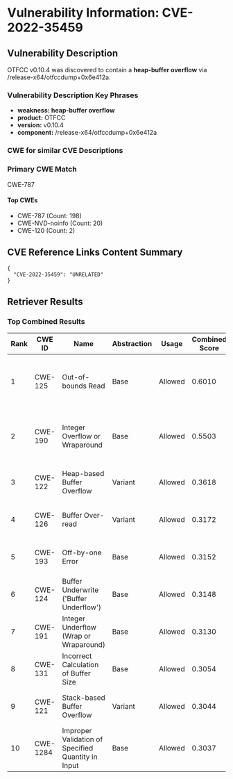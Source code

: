 # Vulnerability Information: CVE-2022-35459

## Vulnerability Description
OTFCC v0.10.4 was discovered to contain a **heap-buffer overflow** via /release-x64/otfccdump+0x6e412a.

### Vulnerability Description Key Phrases
- **weakness:** **heap-buffer overflow**
- **product:** OTFCC
- **version:** v0.10.4
- **component:** /release-x64/otfccdump+0x6e412a

### CWE for similar CVE Descriptions
### Primary CWE Match
CWE-787

#### Top CWEs
- CWE-787 (Count: 198)
- CWE-NVD-noinfo (Count: 20)
- CWE-120 (Count: 2)

## CVE Reference Links Content Summary
```
{
  "CVE-2022-35459": "UNRELATED"
}
```

## Retriever Results

### Top Combined Results

| Rank | CWE ID | Name | Abstraction | Usage | Combined Score | Retrievers | Individual Scores |
|------|--------|------|-------------|-------|---------------|------------|-------------------|
| 1 | CWE-125 | Out-of-bounds Read | Base | Allowed | 0.6010 | dense, sparse, graph | dense: 0.524, sparse: 0.162, graph: 0.690 |
| 2 | CWE-190 | Integer Overflow or Wraparound | Base | Allowed | 0.5503 | dense, sparse, graph | dense: 0.560, sparse: 0.105, graph: 0.587 |
| 3 | CWE-122 | Heap-based Buffer Overflow | Variant | Allowed | 0.3618 | dense, sparse | dense: 0.576, sparse: 0.181 |
| 4 | CWE-126 | Buffer Over-read | Variant | Allowed | 0.3172 | dense, sparse | dense: 0.545, sparse: 0.124 |
| 5 | CWE-193 | Off-by-one Error | Base | Allowed | 0.3152 | dense, sparse | dense: 0.514, sparse: 0.101 |
| 6 | CWE-124 | Buffer Underwrite ('Buffer Underflow') | Base | Allowed | 0.3148 | dense, sparse | dense: 0.520, sparse: 0.096 |
| 7 | CWE-191 | Integer Underflow (Wrap or Wraparound) | Base | Allowed | 0.3130 | dense, sparse | dense: 0.521, sparse: 0.091 |
| 8 | CWE-131 | Incorrect Calculation of Buffer Size | Base | Allowed | 0.3054 | dense, sparse | dense: 0.506, sparse: 0.091 |
| 9 | CWE-121 | Stack-based Buffer Overflow | Variant | Allowed | 0.3044 | dense, sparse | dense: 0.552, sparse: 0.093 |
| 10 | CWE-1284 | Improper Validation of Specified Quantity in Input | Base | Allowed | 0.3037 | dense, sparse | dense: 0.494, sparse: 0.099 |


